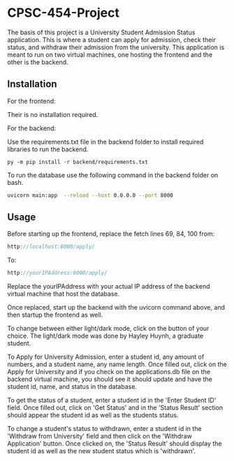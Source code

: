 # CPSC-454-Project

The basis of this project is a University Student Admission Status application. This is where a student can apply for admission, check their status, and withdraw their admission from the university. This application is meant to run on two virtual machines, one hosting the frontend and the other is the backend.

## Installation

For the frontend:

Their is no installation required.

For the backend:

Use the requirements.txt file in the backend folder to install required libraries to run the backend.

```terminal
py -m pip install -r backend/requirements.txt
```

To run the database use the following command in the backend folder on bash.

```bash
uvicorn main:app  --reload --host 0.0.0.0 --port 8000
```

## Usage

Before starting up the frontend, replace the fetch lines 69, 84, 100 from:

```javascript
http://localhost:8000/apply/
```

To:

```javascript
http://yourIPAddress:8000/apply/
```

Replace the yourIPAddress with your actual IP address of the backend virtual machine that host the database.

Once replaced, start up the backend with the uvicorn command above, and then startup the frontend as well.

To change between either light/dark mode, click on the button of your choice. The light/dark mode was done by Hayley Huynh, a graduate student. 

To Apply for University Admission, enter a student id, any amount of numbers, and a student name, any name length. Once filled out, click on the Apply for University and if you check on the applications.db file on the backend virtual machine, you should see it should update and have the student id, name, and status in the database.

To get the status of a student, enter a student id in the 'Enter Student ID' field. Once filled out, click on 'Get Status' and in the 'Status Result' section should appear the student id as well as the students status.

To change a student's status to withdrawn, enter a student id in the 'Withdraw from University' field and then click on the 'Withdraw Application' button. Once clicked on, the 'Status Result' should display the student id as well as the new student status which is 'withdrawn'.
